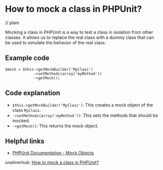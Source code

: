 # How to mock a class in PHPUnit?
// plain

Mocking a class in PHPUnit is a way to test a class in isolation from other classes. It allows us to replace the real class with a dummy class that can be used to simulate the behavior of the real class.

## Example code

```
$mock = $this->getMockBuilder('MyClass')
             ->setMethods(array('myMethod'))
             ->getMock();
```

## Code explanation

- `$this->getMockBuilder('MyClass')`: This creates a mock object of the class `MyClass`.
- `->setMethods(array('myMethod'))`: This sets the methods that should be mocked.
- `->getMock()`: This returns the mock object.

## Helpful links
- [PHPUnit Documentation - Mock Objects](https://phpunit.readthedocs.io/en/9.2/test-doubles.html#mock-objects)

onelinerhub: [How to mock a class in PHPUnit?](https://onelinerhub.com/phpunit/how-to-mock-a-class-in-phpunit)